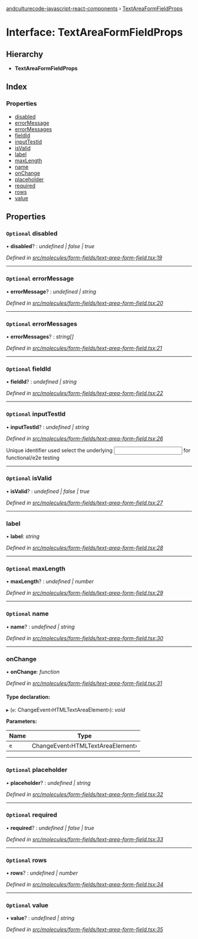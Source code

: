 [andculturecode-javascript-react-components](../README.md) › [TextAreaFormFieldProps](textareaformfieldprops.md)

# Interface: TextAreaFormFieldProps

## Hierarchy

* **TextAreaFormFieldProps**

## Index

### Properties

* [disabled](textareaformfieldprops.md#optional-disabled)
* [errorMessage](textareaformfieldprops.md#optional-errormessage)
* [errorMessages](textareaformfieldprops.md#optional-errormessages)
* [fieldId](textareaformfieldprops.md#optional-fieldid)
* [inputTestId](textareaformfieldprops.md#optional-inputtestid)
* [isValid](textareaformfieldprops.md#optional-isvalid)
* [label](textareaformfieldprops.md#label)
* [maxLength](textareaformfieldprops.md#optional-maxlength)
* [name](textareaformfieldprops.md#optional-name)
* [onChange](textareaformfieldprops.md#onchange)
* [placeholder](textareaformfieldprops.md#optional-placeholder)
* [required](textareaformfieldprops.md#optional-required)
* [rows](textareaformfieldprops.md#optional-rows)
* [value](textareaformfieldprops.md#optional-value)

## Properties

### `Optional` disabled

• **disabled**? : *undefined | false | true*

*Defined in [src/molecules/form-fields/text-area-form-field.tsx:19](https://github.com/AndcultureCode/AndcultureCode.JavaScript.React.Components/blob/09a736c/src/molecules/form-fields/text-area-form-field.tsx#L19)*

___

### `Optional` errorMessage

• **errorMessage**? : *undefined | string*

*Defined in [src/molecules/form-fields/text-area-form-field.tsx:20](https://github.com/AndcultureCode/AndcultureCode.JavaScript.React.Components/blob/09a736c/src/molecules/form-fields/text-area-form-field.tsx#L20)*

___

### `Optional` errorMessages

• **errorMessages**? : *string[]*

*Defined in [src/molecules/form-fields/text-area-form-field.tsx:21](https://github.com/AndcultureCode/AndcultureCode.JavaScript.React.Components/blob/09a736c/src/molecules/form-fields/text-area-form-field.tsx#L21)*

___

### `Optional` fieldId

• **fieldId**? : *undefined | string*

*Defined in [src/molecules/form-fields/text-area-form-field.tsx:22](https://github.com/AndcultureCode/AndcultureCode.JavaScript.React.Components/blob/09a736c/src/molecules/form-fields/text-area-form-field.tsx#L22)*

___

### `Optional` inputTestId

• **inputTestId**? : *undefined | string*

*Defined in [src/molecules/form-fields/text-area-form-field.tsx:26](https://github.com/AndcultureCode/AndcultureCode.JavaScript.React.Components/blob/09a736c/src/molecules/form-fields/text-area-form-field.tsx#L26)*

Unique identifier used select the underlying <input> for functional/e2e testing

___

### `Optional` isValid

• **isValid**? : *undefined | false | true*

*Defined in [src/molecules/form-fields/text-area-form-field.tsx:27](https://github.com/AndcultureCode/AndcultureCode.JavaScript.React.Components/blob/09a736c/src/molecules/form-fields/text-area-form-field.tsx#L27)*

___

###  label

• **label**: *string*

*Defined in [src/molecules/form-fields/text-area-form-field.tsx:28](https://github.com/AndcultureCode/AndcultureCode.JavaScript.React.Components/blob/09a736c/src/molecules/form-fields/text-area-form-field.tsx#L28)*

___

### `Optional` maxLength

• **maxLength**? : *undefined | number*

*Defined in [src/molecules/form-fields/text-area-form-field.tsx:29](https://github.com/AndcultureCode/AndcultureCode.JavaScript.React.Components/blob/09a736c/src/molecules/form-fields/text-area-form-field.tsx#L29)*

___

### `Optional` name

• **name**? : *undefined | string*

*Defined in [src/molecules/form-fields/text-area-form-field.tsx:30](https://github.com/AndcultureCode/AndcultureCode.JavaScript.React.Components/blob/09a736c/src/molecules/form-fields/text-area-form-field.tsx#L30)*

___

###  onChange

• **onChange**: *function*

*Defined in [src/molecules/form-fields/text-area-form-field.tsx:31](https://github.com/AndcultureCode/AndcultureCode.JavaScript.React.Components/blob/09a736c/src/molecules/form-fields/text-area-form-field.tsx#L31)*

#### Type declaration:

▸ (`e`: ChangeEvent‹HTMLTextAreaElement›): *void*

**Parameters:**

Name | Type |
------ | ------ |
`e` | ChangeEvent‹HTMLTextAreaElement› |

___

### `Optional` placeholder

• **placeholder**? : *undefined | string*

*Defined in [src/molecules/form-fields/text-area-form-field.tsx:32](https://github.com/AndcultureCode/AndcultureCode.JavaScript.React.Components/blob/09a736c/src/molecules/form-fields/text-area-form-field.tsx#L32)*

___

### `Optional` required

• **required**? : *undefined | false | true*

*Defined in [src/molecules/form-fields/text-area-form-field.tsx:33](https://github.com/AndcultureCode/AndcultureCode.JavaScript.React.Components/blob/09a736c/src/molecules/form-fields/text-area-form-field.tsx#L33)*

___

### `Optional` rows

• **rows**? : *undefined | number*

*Defined in [src/molecules/form-fields/text-area-form-field.tsx:34](https://github.com/AndcultureCode/AndcultureCode.JavaScript.React.Components/blob/09a736c/src/molecules/form-fields/text-area-form-field.tsx#L34)*

___

### `Optional` value

• **value**? : *undefined | string*

*Defined in [src/molecules/form-fields/text-area-form-field.tsx:35](https://github.com/AndcultureCode/AndcultureCode.JavaScript.React.Components/blob/09a736c/src/molecules/form-fields/text-area-form-field.tsx#L35)*
